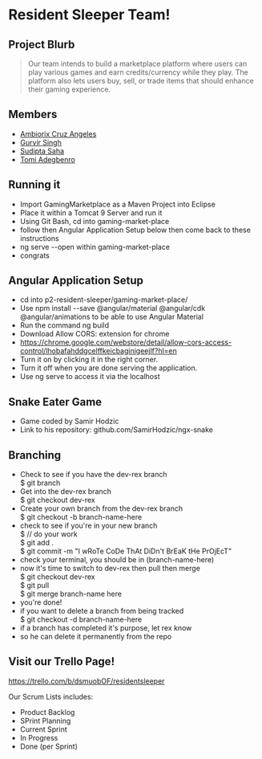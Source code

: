 # Resident Sleeper Team!

## Project Blurb

> Our team intends to build a marketplace platform where users can play various games and earn credits/currency while they play.
> The platform also lets users buy, sell, or trade items that should enhance their gaming experience.

## Members

* [Ambiorix Cruz Angeles](https://github.com/1909sept03java/ambiorix-cruzangeles "The Captain")
* [Gurvir Singh](https://github.com/1909sept03java/gurvir-singh "The Left Hand")
* [Sudipta Saha](https://github.com/1909sept03java/sudipta-saha "The Right Hand")
* [Tomi Adegbenro](https://github.com/1909sept03java/tomi-adegbenro "The Back")

## Running it
* Import GamingMarketplace as a Maven Project into Eclipse
* Place it within a Tomcat 9 Server and run it
* Using Git Bash, cd into gaming-market-place
* follow then Angular Application Setup below then come back to these instructions
* ng serve --open within gaming-market-place
* congrats

## Angular Application Setup

* cd into p2-resident-sleeper/gaming-market-place/
* Use npm install --save @angular/material @angular/cdk @angular/animations to be able to use Angular Material 
* Run the command ng build 
* Download Allow CORS: extension for chrome
* https://chrome.google.com/webstore/detail/allow-cors-access-control/lhobafahddgcelffkeicbaginigeejlf?hl=en
* Turn it on by clicking it in the right corner. 
* Turn it off when you are done serving the application.
* Use ng serve to access it via the localhost

## Snake Eater Game
* Game coded by Samir Hodzic
* Link to his repository: github.com/SamirHodzic/ngx-snake

## Branching

* Check to see if you have the dev-rex branch  
$ git branch
* Get into the dev-rex branch  
$ git checkout dev-rex
* Create your own branch from the dev-rex branch  
$ git checkout -b branch-name-here
* check to see if you're in your new branch  
$ // do your work  
$ git add .  
$ git commit -m "I wRoTe CoDe ThAt DiDn't BrEaK tHe PrOjEcT"  
* check your terminal, you should be in (branch-name-here)
* now it's time to switch to dev-rex then pull then merge  
$ git checkout dev-rex  
$ git pull  
$ git merge branch-name here  
* you're done!
* if you want to delete a branch from being tracked    
$ git checkout -d branch-name-here
* if a branch has completed it's purpose, let rex know
* so he can delete it permanently from the repo

## Visit our Trello Page!

https://trello.com/b/dsmuobOF/residentsleeper

Our Scrum Lists includes:
* Product Backlog
* SPrint Planning
* Current Sprint
* In Progress
* Done (per Sprint)
